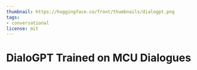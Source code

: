 ```yaml
---
thumbnail: https://huggingface.co/front/thumbnails/dialogpt.png
tags:
- conversational
license: mit
---
```

# DialoGPT Trained on MCU Dialogues